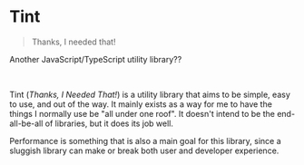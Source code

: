 <h1 align="left">Tint</h1>

> Thanks, I needed that!

Another JavaScript/TypeScript utility library??

<br/>

Tint (<i>Thanks, I Needed That!</i>) is a utility library that aims to be simple, easy to use, and out of the way. It mainly exists as a way for me to have the things I normally use be "all under one roof". It doesn't intend to be the end-all-be-all of libraries, but it does its job well.

Performance is something that is also a main goal for this library, since a sluggish library can make or break both user and developer experience.

